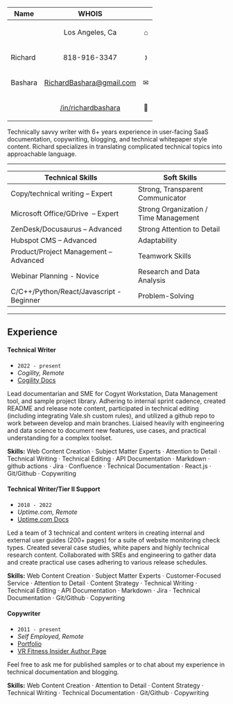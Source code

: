 |  Name | WHOIS  |   |
|---|---|---|
|   | <p align=center>Los Angeles, Ca   | <p align=center>⌂</p>  |
| Richard  | <p align=center>818-916-3347   | <p align=center>🕽</p>  |
| Bashara  | <p align=center>[RichardBashara@gmail.com](mailto:richardbashara@gmail.com)  | <p align=center>✉</p>  |
|  | <p align=center>[/in/richardbashara](https://www.linkedin.com/in/richardbashara/)  | <p align=center>💼</p>  |

Technically savvy writer with 6+ years experience in user-facing SaaS documentation, copywriting, blogging, and technical whitepaper style content. Richard specializes in translating complicated technical topics into approachable language.  

--------------

| Technical Skills | Soft Skills |
| ----- | ---- |
| Copy/technical writing – Expert    | Strong, Transparent Communicator |
| Microsoft Office/GDrive  – Expert | Strong Organization / Time Management |
| ZenDesk/Docusaurus – Advanced | Strong Attention to Detail |
| Hubspot CMS – Advanced | Adaptability |
| Product/Project Management – Advanced | Teamwork Skills |
| Webinar Planning - Novice | Research and Data Analysis |
| C/C++/Python/React/Javascript - Beginner | Problem-Solving  |

--------------

## Experience


#### Technical Writer

* ``2022 - present``
* _Cogility, Remote_
* [Cogility Docs](docs.cogility.com)

Lead documentarian and SME for Cogynt Workstation, Data Management tool, and sample project library. Adhering to internal sprint cadence, created README and release note content, participated in technical editing (including integrating Vale.sh custom rules), and utilized a github repo to work between develop and main branches. Liaised heavily with engineering and data science to document new features, use cases, and practical understanding for a complex toolset.  

**Skills:** Web Content Creation · Subject Matter Experts · Attention to Detail · Technical Writing · Technical Editing · API Documentation · Markdown · github actions · Jira · Confluence · Technical Documentation · React.js · Git/Github · Copywriting


#### Technical Writer/Tier II Support

* ``2018 - 2022``
* _Uptime.com, Remote_
* [Uptime.com Docs](support.uptime.com)

Led a team of 3 technical and content writers in creating internal and external user guides (200+ pages) for a suite of website monitoring check types. Created several case studies, white papers and highly technical research content. Collaborated with SREs and engineering to gather data and create practical use cases adhering to various release schedules.  

**Skills:** Web Content Creation · Subject Matter Experts · Customer-Focused Service · Attention to Detail · Content Strategy · Technical Writing · Technical Editing · API Documentation · Markdown · Jira · Technical Documentation · Git/Github · Copywriting


#### **Copywriter** 

* ``2011 - present``
* _Self Employed, Remote_
* [Portfolio](https://github.com/rsbash/get-to-know-bash/tree/main#readme)
* [VR Fitness Insider Author Page](https://www.vrfitnessinsider.com/author/richardbashara/)

Feel free to ask me for published samples or to chat about my experience in technical documentation and blogging. 

**Skills:** Web Content Creation · Attention to Detail · Content Strategy · Technical Writing · Technical Documentation · Git/Github · Copywriting
